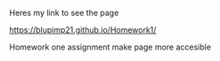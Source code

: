 Heres my link to see the page

https://blupimp21.github.io/Homework1/

Homework one assignment 
make page more accesible